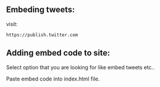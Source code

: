## Embeding tweets:
visit:
```
https://publish.twitter.com
```

## Adding embed code to site:
Select option that you are looking for like embed tweets etc..

Paste embed code into index.html file.



